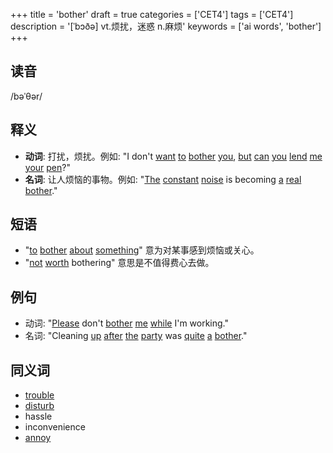 +++
title = 'bother'
draft = true
categories = ['CET4']
tags = ['CET4']
description = '[ˈbɔðə] vt.烦扰，迷惑 n.麻烦'
keywords = ['ai words', 'bother']
+++

## 读音
/bəˈθər/

## 释义
- **动词**: 打扰，烦扰。例如: "I don't [want](/post/want/) [to](/post/to/) [bother](/post/bother/) [you](/post/you/), [but](/post/but/) [can](/post/can/) [you](/post/you/) [lend](/post/lend/) [me](/post/me/) [your](/post/your/) [pen](/post/pen/)?"
- **名词**: 让人烦恼的事物。例如: "[The](/post/the/) [constant](/post/constant/) [noise](/post/noise/) is becoming [a](/post/a/) [real](/post/real/) [bother](/post/bother/)."

## 短语
- "[to](/post/to/) [bother](/post/bother/) [about](/post/about/) [something](/post/something/)" 意为对某事感到烦恼或关心。
- "[not](/post/not/) [worth](/post/worth/) bothering" 意思是不值得费心去做。

## 例句
- 动词: "[Please](/post/please/) don't [bother](/post/bother/) [me](/post/me/) [while](/post/while/) I'm working."
- 名词: "Cleaning [up](/post/up/) [after](/post/after/) [the](/post/the/) [party](/post/party/) was [quite](/post/quite/) [a](/post/a/) [bother](/post/bother/)."

## 同义词
- [trouble](/post/trouble/)
- [disturb](/post/disturb/)
- hassle
- inconvenience
- [annoy](/post/annoy/)
